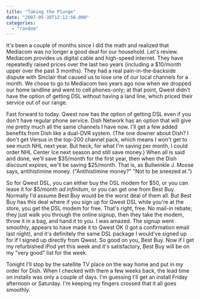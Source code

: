 ```yaml
---
title: "Taking the Plunge"
date: "2007-05-30T12:12:56.000"
categories: 
  - "random"
---
```


It's been a couple of months since I did the math and realized that Mediacom was no longer a good deal for our household. Let's review. Mediacom provides us digital cable and high-speed internet. They have repeatedly raised prices over the last two years (including a $10/month upper over the past 3 months). They had a real pain-in-the-backside dispute with Sinclair that caused us to lose one of our local channels for a month. We chose to go to Mediacom two years ago now when we dropped our home landline and went to cell phones-only; at that point, Qwest didn't have the option of getting DSL without having a land line, which priced their service out of our range.

Fast forward to today. Qwest now has the option of getting DSL even if you don't have regular phone service. Dish Network has an option that will give me pretty much all the same channels I have now. I'll get a few added benefits from Dish like a dual-DVR system. (The one downer about Dish? I don't get Versus in the top-200 channel pack, which means I won't get to see much NHL next year. But heck, for what I'm saving per month, I could order NHL Center Ice next season and still save money.) When all is said and done, we'll save $35/month for the first year, then when the Dish discount expires, we'll be saving $25/month. That is, as Bullwinkle J. Moose says, antihistimine money. ("Antihistimine money?" "Not to be sneezed at.")

So for Qwest DSL, you can either buy the DSL modem for $50, or you can lease it for $5/month _ad infinitum_, or you can get one from Best Buy. Normally I'd assume Best Buy would be the worst deal of them all. But Best Buy has this deal where if you sign up for Qwest DSL while you're at the store, you get the DSL modem for free. That's right, free. No mail-in rebate; they just walk you through the online signup, then they take the modem, throw it in a bag, and hand it to you. I was amazed. The signup went smoothly, appears to have made it to Qwest OK (I got a confirmation email last night), and it's definitely the same DSL package I would've signed up for if I signed up directly from Qwest. So good on you, Best Buy. Now if I get my refurbished iPod yet this week and it's satisfactory, Best Buy will be on my "very good" list for the week.

Tonight I'll stop by the satellite TV place on the way home and put in my order for Dish. When I checked with them a few weeks back, the lead time on installs was only a couple of days. I'm guessing I'll get an install Friday afternoon or Saturday. I'm keeping my fingers crossed that it all goes smoothly.
